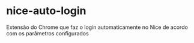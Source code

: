 # nice-auto-login
Extensão do Chrome que faz o login automaticamente no Nice de acordo com os parâmetros configurados
